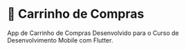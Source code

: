 # 🛒 Carrinho de Compras

App de Carrinho de Compras 
Desenvolvido para o Curso de Desenvolvimento Mobile com Flutter.
